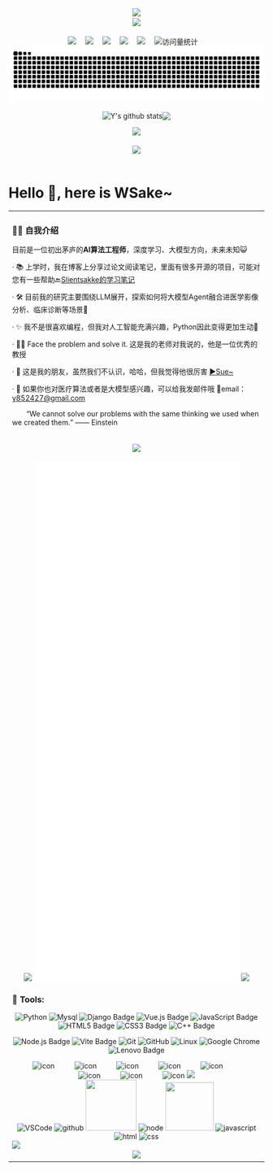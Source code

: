 <div align="center">

  <!-- dynamic typing effect 动态打字效果（https://github.com/denvercoder1/readme-typing-svg）-->
  <div>
    <a href="http://sue.sparkflare.cn/views/personal-introduction.html" target="_blank">
      <img src="https://readme-typing-svg.demolab.com?font=Kaushan+Script&pause=1000&color=1DE4F7&width=435&lines=I'm+WSake%2C+an+AI+engineer.+;Nice+to+meet+you!&center=true&size=27" />
    </a>
  </div>

  <!-- knock code pictures 敲代码的图片 -->
  <picture>
    <source media="(prefers-color-scheme: dark)" srcset="https://cdn.jsdelivr.net/gh/WSake/WSake/assets/images/github.png" />
    <source media="(prefers-color-scheme: light)" srcset="https://cdn.jsdelivr.net/gh/WSake/WSake/assets/images/github.png" height="225px" />
    <img src="https://cdn.jsdelivr.net/gh/WSake/WSake/assets/images/coding.gif" />
  </picture>

  <!-- for beauty 留个空行好看点 -->
  <div>&nbsp;</div>
  
  <!-- profile logo 个人资料徽标 -->
  <div>
    <a href="https://blog.csdn.net/weixin_49627776?type=blog" target="_blank"><img src="https://img.shields.io/badge/CSDN-CSDN博客-rgb(170, 220, 245)" /></a>&emsp;
    <a href="https://www.zhihu.com/people/monster-78-94-51" target="_blank"><img src="https://img.shields.io/badge/Zhihu-知乎-rgb(49, 204, 121)" /></a>&emsp;
    <a href="https://space.bilibili.com/472159394?spm_id_from=333.788.0.0" target="_blank"><img src="https://img.shields.io/badge/Bilibili-B站-ff69b4" /></a>&emsp;
    <a href="https://kimi.moonshot.cn/" target="_blank"><img src="https://img.shields.io/badge/Kimi-Kimi-rgb(225, 224, 199)" /></a>&emsp;
    <a href="https://chatgpt.com/" target="_blank"><img src="https://img.shields.io/badge/ChatGPT-chatgpt-rgb(227, 52, 43)" /></a>&emsp;
    <!-- visitor -->
    <img src="https://komarev.com/ghpvc/?username=WSake&label=Views&color=0e75b6&style=flat" alt="访问量统计" />&emsp;
    <!-- wakatime -->
    <!-- <a href="https://wakatime.com/@WSake"><img src="https://wakatime.com/badge/user/42d0678c-368b-448b-9a77-5d21c5b55352.svg"/></a> -->
  </div>
  
  <!-- 活跃贪吃蛇 -->
  <picture>
    <source media="(prefers-color-scheme: dark)" srcset="https://raw.githubusercontent.com/WSake/WSake/output/github-contribution-grid-snake-dark.svg">
    <source media="(prefers-color-scheme: dark)" srcset="https://raw.githubusercontent.com/WSake/WSake/output/github-contribution-grid-snake.svg">
    <img alt="github contribution grid snake animation" src="https://raw.githubusercontent.com/WSake/WSake/output/github-contribution-grid-snake.svg">
  </picture>
  
  <!-- 个人信息统计 -->
  <img align="center" src="https://github-readme-stats.vercel.app/api?username=WSake&show_icons=true&hide_border=true" alt="Y's github stats" /><img align="center" src="https://github-readme-stats.vercel.app/api/top-langs/?username=WSake&layout=compact&theme=buefy&hide_border=true" />
  
  
  <!-- 活跃折线图 -->
  <picture>
  <source media="(prefers-color-scheme: dark)" srcset="https://github-readme-activity-graph.vercel.app/graph?username=WSake&theme=xcode&bg_color=FF000000&hide_border=true" />
  <source media="(prefers-color-scheme: light)" srcset="https://github-readme-activity-graph.vercel.app/graph?username=WSake&theme=xcode&bg_color=FF000000&color=000000&hide_border=true" />
  <img src="https://github-readme-activity-graph.vercel.app/graph?username=WSake&theme=xcode&bg_color=FF000000&hide_border=true" />
  </picture>
  
  <div>&nbsp;</div>
  
  <!-- GitHub 奖杯🏆 -->
  <div><img src="https://github-profile-trophy.vercel.app/?username=WSake&theme=gruvbox&row=1&column=7&no-frame=true&no-bg=true" /><br/></div>

</div>

<div>&nbsp;</div>

# Hello 👋, here is WSake~

<table>
<!-- 个人介绍 -->
<tr><td>

### 👨‍💻 自我介绍


目前是一位初出茅庐的**AI算法工程师**，深度学习、大模型方向，未来未知😺

· 📚 上学时，我在博客上分享过论文阅读笔记，里面有很多开源的项目，可能对您有一些帮助🔙<a href="https://blog.csdn.net/weixin_49627776?type=blog" target="_blank">Slientsakke的学习笔记</a>

· 🛠️ 目前我的研究主要围绕LLM展开，探索如何将大模型Agent融合进医学影像分析、临床诊断等场景🏥

· ✨ 我不是很喜欢编程，但我对人工智能充满兴趣，Python因此变得更加生动🤖

· 👨‍🔬 Face the problem and solve it. 这是我的老师对我说的，他是一位优秀的教授

· 👥 这是我的朋友，虽然我们不认识，哈哈，但我觉得他很厉害 <a href="https://github.com/buptsdz" target="_blank">▶️Sue~</a>

· 📧 如果你也对医疗算法或者是大模型感兴趣，可以给我发邮件哦 📧email：y852427@gmail.com

<p>&emsp;&emsp;“We cannot solve our problems with the same thinking we used when we created them.” —— Einstein</p>




<div>&nbsp;</div>




<!-- github-readme-streak-stats 连续提交代码天数记录 -->
<div align="center">
    <picture>
      <source align="center" media="(prefers-color-scheme: dark)" srcset="https://streak-stats.demolab.com/?user=WSake&theme=dark&hide_border=true" />
      <source align="center" media="(prefers-color-scheme: light)" srcset="https://streak-stats.demolab.com/?user=WSake&theme=light&hide_border=true" />
      <img align="center" src="https://streak-stats.demolab.com/?user=WSake&theme=dark&hide_border=true" />
    </picture>
    <div>&nbsp;</div>
    <!-- metrics -->
    <img width="150" src="https://cdn.jsdelivr.net/gh/WSake/WSake/assets/images/cxyduck.gif"/>
    <img src="/github-metrics.svg">
    <img width="150" src="https://cdn.jsdelivr.net/gh/WSake/WSake/assets/images/cxyduck.gif">
</div>


### 🧰 Tools:
<!--  skill badge 技能徽章 -->
<div align="center">

![Python](https://img.shields.io/badge/Python-6DB33F?logo=python&logoColor=fff&style=flat) ![Mysql](https://img.shields.io/badge/Mysql-47A248?logo=mysql&logoColor=fff&style=flat) ![Django Badge](https://img.shields.io/badge/Django-092E20?logo=django&logoColor=fff&style=flat) ![Vue.js Badge](https://img.shields.io/badge/Vue.js-4FC08D?logo=vuedotjs&logoColor=fff&style=flat)  ![JavaScript Badge](https://img.shields.io/badge/JavaScript-F7DF1E?logo=javascript&logoColor=000&style=flat) ![HTML5 Badge](https://img.shields.io/badge/HTML5-E34F26?logo=html5&logoColor=fff&style=flat) ![CSS3 Badge](https://img.shields.io/badge/CSS3-1572B6?logo=css3&logoColor=fff&style=flat) ![C++ Badge](https://img.shields.io/badge/C%2B%2B-00599C?logo=cplusplus&logoColor=fff&style=flat)

![Node.js Badge](https://img.shields.io/badge/Node.js-393?logo=nodedotjs&logoColor=fff&style=flat) ![Vite Badge](https://img.shields.io/badge/Vite-646CFF?logo=vite&logoColor=fff&style=flat) ![Git](https://img.shields.io/badge/-Git-FCC624?style=flat-square&logo=git) ![GitHub](https://img.shields.io/badge/-GitHub-pink?style=flat-square&logo=github) ![Linux](https://img.shields.io/badge/Linux-FCC624?style=style=flat-square&logo=linux&logoColor=black) ![Google Chrome](https://img.shields.io/badge/Chrome-4285F4?style=flat-square&logo=GoogleChrome&logoColor=white) ![Lenovo Badge](https://img.shields.io/badge/Lenovo-E2231A?logo=lenovo&logoColor=fff&style=flat)

</div>

<div align="center">
  <!-- svg动图 -->
  <img src="https://techstack-generator.vercel.app/js-icon.svg" alt="icon" width="65" style="width: 65px; height: 65px; margin-right:35px; margin-bottom: 0px;" />
  <img src="https://techstack-generator.vercel.app/docker-icon.svg" alt="icon" width="65" style="width: 65px; height: 65px; margin-right: 35px; margin-bottom: 0px;" /> 
    <img src="https://techstack-generator.vercel.app/mysql-icon.svg" alt="icon" width="65" style="width: 65px; height: 65px; margin-right: 35px; margin-bottom: 0px;" />
  <img src="https://techstack-generator.vercel.app/nginx-icon.svg" alt="icon" width="65" style="width: 65px; height: 65px; margin-right: 35px; margin-bottom: 0px;" />
  <img src="https://techstack-generator.vercel.app/django-icon.svg" alt="icon" width="65" style="width: 65px; height: 65px; margin-right: 35px; margin-bottom: 0px;" />
  <img src="https://techstack-generator.vercel.app/webpack-icon.svg" alt="icon" width="65" style="width: 65px; height: 65px; margin-right: 35px; margin-bottom: 0px;" />
  <img src="https://techstack-generator.vercel.app/eslint-icon.svg" alt="icon" width="65" style="width: 65px; height: 65px; margin-right: 35px; margin-bottom: 0px;" />
  <img src="https://techstack-generator.vercel.app/java-icon.svg" alt="icon" width="65" style="width: 65px; height: 65px; margin-right: 0px; margin-bottom: 0px;" />
  
  <!-- svg静态图 -->
  <img src="https://skillicons.dev/icons?i=git,postman,anaconda,pycharm,webstorm,linux,ubuntu,gmail,unity,mongodb,c,cpp"/>
</div>

<!-- Gif -->
<div align="center">
  <img alt="VSCode" src="https://i.giphy.com/media/IdyAQJVN2kVPNUrojM/200.webp" width="100" title="vscode">
  <img alt="github" src="https://i.giphy.com/media/KzJkzjggfGN5Py6nkT/200.webp" width="100" title="github">
  <img height="100" width="100" src="https://cdn.jsdelivr.net/gh/sun0225SUN/sun0225SUN/assets/images/python.webp">
  <img alt="node" src="https://media.giphy.com/media/kdFc8fubgS31b8DsVu/giphy.gif" width="85" title="node">
  <img height="95" width="95" src="https://cdn.jsdelivr.net/gh/sun0225SUN/sun0225SUN/assets/images/vue.webp">
  <img alt="javascript" src="https://media3.giphy.com/media/ln7z2eWriiQAllfVcn/200w.webp" width="100" title="javascript">
  <img alt-"html5" src="https://media.giphy.com/media/XAxylRMCdpbEWUAvr8/giphy.gif" width="100" title="html">
  <img alt="css" src="https://media.giphy.com/media/fsEaZldNC8A1PJ3mwp/giphy.gif" width="100" title="css">
</div>

<!-- profile-3d-contrib 3D 贡献图-->
<picture>
  <source media="(prefers-color-scheme: dark)" srcset="https://cdn.jsdelivr.net/gh/WSake/WSake/profile-3d-contrib/profile-night-rainbow.svg" />
  <source media="(prefers-color-scheme: light)" srcset="https://cdn.jsdelivr.net/gh/WSake/WSake/profile-3d-contrib/profile-gitblock.svg" />
  <img src="https://cdn.jsdelivr.net/gh/WSake/WSake/profile-3d-contrib/profile-night-rainbow.svg" />
</picture>


<div align="center">
  <img src="https://cdn.jsdelivr.net/gh/WSake/WSake/assets/images/icon.png" />
</div>

<!--
**buptsdz/buptsdz** is a ✨ _special_ ✨ repository because its `README.md` (this file) appears on my GitHub profile.

感谢 buptsdz 提供的代码库，它真的非常棒！😄👍✨

reference：https://github.com/buptsdz/buptsdz

